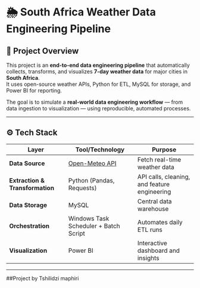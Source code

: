 # 🌦️ South Africa Weather Data Engineering Pipeline

## 📘 Project Overview
This project is an **end-to-end data engineering pipeline** that automatically collects, transforms, and visualizes **7-day weather data** for major cities in **South Africa**.  
It uses open-source weather APIs, Python for ETL, MySQL for storage, and Power BI for reporting.

The goal is to simulate a **real-world data engineering workflow** — from data ingestion to visualization — using reproducible, automated processes.

---

## ⚙️ Tech Stack
| Layer | Tool/Technology | Purpose |
|-------|------------------|----------|
| **Data Source** | [Open-Meteo API](https://open-meteo.com/) | Fetch real-time weather data |
| **Extraction & Transformation** | Python (Pandas, Requests) | API calls, cleaning, and feature engineering |
| **Data Storage** | MySQL | Central data warehouse |
| **Orchestration** | Windows Task Scheduler + Batch Script | Automates daily ETL runs |
| **Visualization** | Power BI | Interactive dashboard and insights |

---

##Project by
Tshilidzi maphiri


